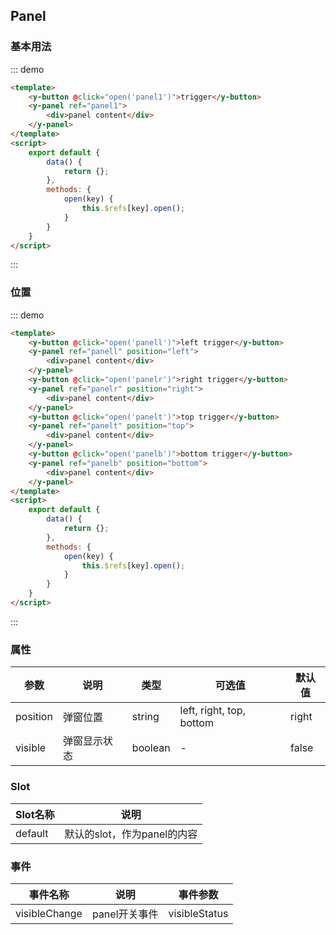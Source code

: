 <script>
    export default {
        data() {
            return {};
        },
        methods: {
            open(key) {
                this.$refs[key].open();
            }
        }
    }
</script>
<style>
.md-box {
    margin-bottom: 20px;
}
.md-box:last-child {
    margin-bottom: 0px;
}
</style>
## Panel

### 基本用法

::: demo
```html
<template>
    <y-button @click="open('panel1')">trigger</y-button>
    <y-panel ref="panel1">
        <div>panel content</div>
    </y-panel>
</template>
<script>
    export default {
        data() {
            return {};
        },
        methods: {
            open(key) {
                this.$refs[key].open();
            }
        }
    }
</script>
```
:::

### 位置

::: demo
```html
<template>
    <y-button @click="open('panell')">left trigger</y-button>
    <y-panel ref="panell" position="left">
        <div>panel content</div>
    </y-panel>
    <y-button @click="open('panelr')">right trigger</y-button>
    <y-panel ref="panelr" position="right">
        <div>panel content</div>
    </y-panel>
    <y-button @click="open('panelt')">top trigger</y-button>
    <y-panel ref="panelt" position="top">
        <div>panel content</div>
    </y-panel>
    <y-button @click="open('panelb')">bottom trigger</y-button>
    <y-panel ref="panelb" position="bottom">
        <div>panel content</div>
    </y-panel>
</template>
<script>
    export default {
        data() {
            return {};
        },
        methods: {
            open(key) {
                this.$refs[key].open();
            }
        }
    }
</script>
```
:::

### 属性

| 参数      | 说明                             | 类型      | 可选值       | 默认值 |
| -------- | -------------------------------- | -------- | ----------- | ----- |
| position   | 弹窗位置 | string    | left, right, top, bottom | right |
| visible   | 弹窗显示状态 | boolean    | - | false |

### Slot

| Slot名称  | 说明                             |
| -------- | -------------------------------- |
| default  | 默认的slot，作为panel的内容 |

### 事件

| 事件名称  | 说明                              | 事件参数  |
| -------- | -------------------------------- | -------- |
| visibleChange    | panel开关事件 | visibleStatus |
